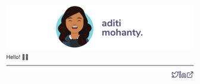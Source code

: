 <a href="https://aditimohanty.com/?utm_source=github_profile&utm_content=banner" title="Aditi Mohanty"><img align="center" src="https://raw.githubusercontent.com/rheaditi/rheaditi/main/assets/banner-v3.svg" /></a>

Hello! 👋🏽 

<hr height="1" />


<a href="https://aditimohanty.com/?utm_source=github_profile&utm_content=icon" title="Check out my website" target="_blank">
  <img src="https://raw.githubusercontent.com/rheaditi/rheaditi/main/assets/website.svg" width="20" height="20" align="right"/>
</a>
<a href="https://www.linkedin.com/in/aditimohanty/" title="Connect on LinkedIn" target="_blank">
  <img src="https://raw.githubusercontent.com/rheaditi/rheaditi/main/assets/linkedin.svg" width="20" height="20" align="right"/>
</a>
<a href="https://twitter.com/rheaditi" title="Reach out on Twitter" target="_blank">
  <img src="https://raw.githubusercontent.com/rheaditi/rheaditi/main/assets/twitter.svg" width="20" height="20" align="right"/>
</a>
